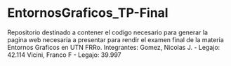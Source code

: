 # EntornosGraficos_TP-Final

Repositorio destinado a contener el codigo necesario para generar la pagina web necesaria a presentar para rendir el examen final de la materia Entornos Graficos en UTN FRRo.
Integrantes:
  Gomez, Nicolas J. - Legajo: 42.114 
  Vicini, Franco F - Legajo: 39.997
